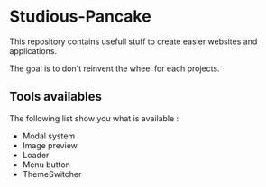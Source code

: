 # Studious-Pancake

This repository contains usefull stuff to create easier websites and applications.

The goal is to don't reinvent the wheel for each projects.

## Tools availables

The following list show you what is available :

* Modal system
* Image preview
* Loader
* Menu button
* ThemeSwitcher
